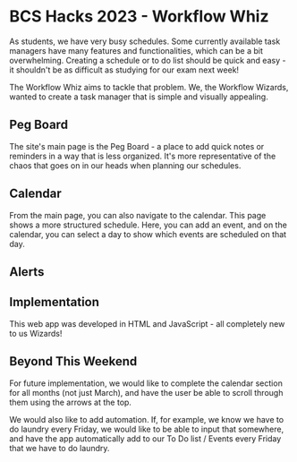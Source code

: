 # BCS Hacks 2023 - Workflow Whiz

As students, we have very busy schedules. Some currently available task managers have many features and functionalities, which can be a bit overwhelming. Creating a schedule or to do list should be quick and easy - it shouldn't be as difficult as studying for our exam next week!

The Workflow Whiz aims to tackle that problem. We, the Workflow Wizards, wanted to create a task manager that is simple and visually appealing. 

## Peg Board

The site's main page is the Peg Board - a place to add quick notes or reminders in a way that is less organized. It's more representative of the chaos that goes on in our heads when planning our schedules. 

## Calendar

From the main page, you can also navigate to the calendar. This page shows a more structured schedule. Here, you can add an event, and on the calendar, you can select a day to show which events are scheduled on that day.

## Alerts

## Implementation

This web app was developed in HTML and JavaScript - all completely new to us Wizards! 

## Beyond This Weekend

For future implementation, we would like to complete the calendar section for all months (not just March), and have the user be able to scroll through them using the arrows at the top. 

We would also like to add automation. If, for example, we know we have to do laundry every Friday, we would like to be able to input that somewhere, and have the app automatically add to our To Do list / Events every Friday that we have to do laundry.
